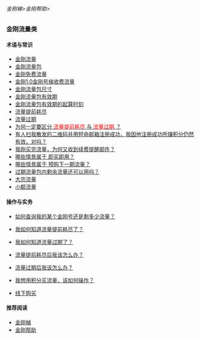 ###### 金刚梯>金刚帮助>
### 金刚流量类
#### 术语与常识
- [金刚流量](https://github.com/a2zitpro/web/blob/master/kkdatatraffic.md)
- [金刚流量包](https://github.com/a2zitpro/web/blob/master/kkdatatrafficpackage.md)
- [金刚免费流量](https://github.com/a2zitpro/web/blob/master/kkdatatrafficfree.md)
- [金刚1.0金刚号梯收费流量](https://github.com/a2zitpro/web/blob/master/kkpriceofkkvpn1.0.md)
- [金刚流量包尺寸](https://github.com/a2zitpro/web/blob/master/kkdatatrafficsize.md)
- [金刚流量包有效期](https://github.com/a2zitpro/web/blob/master/kkdatatrafficpackagevalidityperiod.md)
- [金刚流量包有效期的起算时刻](https://github.com/a2zitpro/web/blob/master/kkdatatrafficpackagevalidityperiodstarttime.md)
- [流量提前耗尽](https://github.com/a2zitpro/web/blob/master/kkdatatrafficisexhaustedearly.md)
- [流量过期](https://github.com/a2zitpro/web/blob/master/kkdatatrafficexpired.md)
- [为何一定要区分<font color="Red"> 流量提前耗尽 </font>与<font color="Red"> 流量过期 </font>？](https://github.com/a2zitpro/web/blob/master/distinguishingexpiration&exhaustion.md)
- [有人扫我散发的二维码并用短命邮箱注册成功，我因他注册成功所赚积分仍然有效，对吗？](https://github.com/a2zitpro/web/blob/master/短命邮箱注册之奖励积分)
- [我刚买完流量，为何又收到续费提醒邮件？](https://github.com/a2zitpro/web/blob/master/刚买流量又被提醒续费)
- [哪些情景属于 即买即用？](https://github.com/a2zitpro/web/blob/master/哪些情景属于即买即用)
- [哪些情景属于 预购下一期流量？](https://github.com/a2zitpro/web/blob/master/哪些情景属于预购下一期流量)
- [过期流量包内剩余流量还可以用吗？](https://github.com/a2zitpro/web/blob/master/流量包过期后剩余流量还可以用吗)
- [大宗流量](https://github.com/a2zitpro/web/blob/master/bulkkkdatatraffic.md)
- [小额流量](https://github.com/a2zitpro/web/blob/master/smallamountkkdatatraffic.md)


#### 操作与实务
- [如何查询我的某个金刚号还是剩多少流量？](https://github.com/a2zitpro/web/blob/master/howmanykkiddoihave.md)
- [我如何知道流量提前耗尽了？](https://github.com/a2zitpro/web/blob/master/kkdatatrafficisexhaustedearlyidentify.md)
- [我如何知道流量过期了？](https://github.com/a2zitpro/web/blob/master/kkdatatrafficexpiredidentify.md)
- [流量提前耗尽后我该怎么办？](https://github.com/a2zitpro/web/blob/master/)
- [流量过期后我该怎么办？](https://github.com/a2zitpro/web/blob/master/)
- [我想用积分买流量，该如何操作？](https://github.com/a2zitpro/web/blob/master/thewaytobuydatatrafficwithpoints.md)

- [线下购买](https://github.com/a2zitpro/web/blob/master/offlinepurchasedatatraffic.md)



[]()

[]()

[]()

[]()

[]()

[]()

[]()

[]()

[]()

[]()

[]()

[]()

[]()

[]()

[]()

[]()


[]()

[]()

[]()

[]()

[]()

#### 推荐阅读
- [金刚梯](https://github.com/a2zitpro/web/blob/master/dlb.md)
- [金刚帮助](https://github.com/a2zitpro/web/blob/master/list_helpkkvpn.md)
